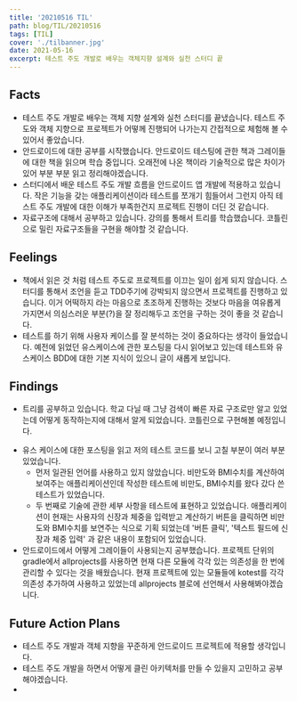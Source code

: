 ```yaml
---
title: '20210516 TIL'
path: blog/TIL/20210516
tags: [TIL]
cover: './tilbanner.jpg'
date: 2021-05-16
excerpt: 테스트 주도 개발로 배우는 객체지향 설계와 실천 스터디 끝
---
```


## Facts

- 테스트 주도 개발로 배우는 객체 지향 설계와 실천 스터디를 끝냈습니다. 테스트 주도와 객체 지향으로 프로젝트가 어떻께 진행되어 나가는지 간접적으로 체험해 볼 수 있어서 좋았습니다.
- 안드로이드에 대한 공부를 시작했습니다. 안드로이드 테스팅에 관한 책과 그레이들에 대한 책을 읽으며 학습 중입니다. 오래전에 나온 책이라 기술적으로 많은 차이가 있어 부분 부분 읽고 정리해야겠습니다.
- 스터디에서 배운 테스트 주도 개발 흐름을 안드로이드 앱 개발에 적용하고 있습니다. 작은 기능을 갖는 애플리케이션이라 테스트를 쪼개기 힘들어서 그런지 아직 테스트 주도 개발에 대한 이해가 부족한건지 프로젝트 진행이 더딘 것 같습니다.
- 자료구조에 대해서 공부하고 있습니다. 강의를 통해서 트리를 학습했습니다. 코틀린으로 밀린 자료구조들을 구현을 해야할 것 같습니다.

## Feelings

- 책에서 읽은 것 처럼 테스트 주도로 프로젝트를 이끄는 일이 쉽게 되지 않습니다. 스터디를 통해서 조언을 듣고 TDD주기에 강박되지 않으면서 프로젝트를 진행하고 있습니다. 이거 어떡하지 라는 마음으로 초조하게 진행하는 것보다 마음을 여유롭게 가지면서 의심스러운 부분(?)을 잘 정리해두고 조언을 구하는 것이 좋을 것 같습니다.
- 테스트를 하기 위해 사용자 케이스를 잘 분석하는 것이 중요하다는 생각이 들었습니다. 예전에 읽었던 유스케이스에 관한 포스팅을 다시 읽어보고 있는데 테스트와 유스케이스 BDD에 대한 기본 지식이 있으니 글이 새롭게 보입니다.

## Findings

- 트리를 공부하고 있습니다. 학교 다닐 때 그냥 검색이 빠른 자료 구조로만 알고 있었는데 어떻게 동작하는지에 대해서 알게 되었습니다. 코틀린으로 구현해볼 예정입니다.

* 유스 케이스에 대한 포스팅을 읽고 저의 테스트 코드를 보니 고칠 부분이 여러 부분 있었습니다.
  - 먼저 일관된 언어를 사용하고 있지 않았습니다. 비만도와 BMI수치를 계산하여 보여주는 애플리케이션인데 작성한 테스트에 비만도, BMI수치를 왔다 갔다 쓴 테스트가 있었습니다.
  - 두 번째로 기술에 관한 세부 사항을 테스트에 표현하고 있었습니다. 애플리케이션이 현재는 사용자의 신장과 체중을 입력받고 계산하기 버튼을 클릭하면 비만도와 BMI수치를 보연주는 식으로 기획 되었는데 '버튼 클릭', '텍스트 필드에 신장과 체중 입력' 과 같은 내용이 포함되어 있었습니다.
* 안드로이드에서 어떻게 그레이들이 사용되는지 공부했습니다. 프로젝트 단위의 gradle에서 allprojects를 사용하면 현재 다른 모듈에 각각 있는 의존성을 한 번에 관리할 수 있다는 것을 배웠습니다. 현재 프로젝트에 있는 모듈들에 kotest를 각각 의존성 추가하여 사용하고 있었는데 allprojects 블로에 선언해서 사용해봐야겠습니다.

## Future Action Plans

- 테스트 주도 개발과 객체 지향을 꾸준하게 안드로이드 프로젝트에 적용할 생각입니다.
- 테스트 주도 개발을 하면서 어떻게 클린 아키텍처를 만들 수 있을지 고민하고 공부해야겠습니다.
-

